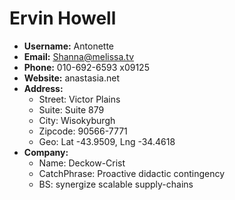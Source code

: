 # Ervin Howell

- **Username:** Antonette
- **Email:** Shanna@melissa.tv
- **Phone:** 010-692-6593 x09125
- **Website:** anastasia.net
- **Address:**
  - Street: Victor Plains
  - Suite: Suite 879
  - City: Wisokyburgh
  - Zipcode: 90566-7771
  - Geo: Lat -43.9509, Lng -34.4618
- **Company:**
  - Name: Deckow-Crist
  - CatchPhrase: Proactive didactic contingency
  - BS: synergize scalable supply-chains